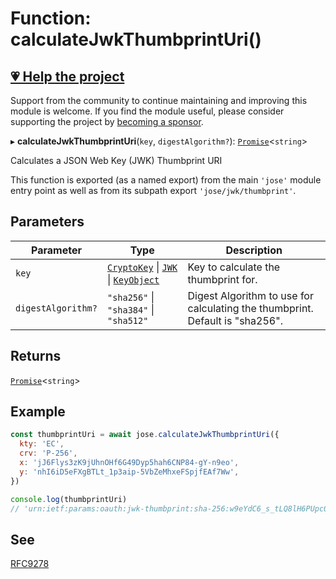 # Function: calculateJwkThumbprintUri()

## [💗 Help the project](https://github.com/sponsors/panva)

Support from the community to continue maintaining and improving this module is welcome. If you find the module useful, please consider supporting the project by [becoming a sponsor](https://github.com/sponsors/panva).

▸ **calculateJwkThumbprintUri**(`key`, `digestAlgorithm?`): [`Promise`](https://developer.mozilla.org/docs/Web/JavaScript/Reference/Global_Objects/Promise)\<`string`\>

Calculates a JSON Web Key (JWK) Thumbprint URI

This function is exported (as a named export) from the main `'jose'` module entry point as well
as from its subpath export `'jose/jwk/thumbprint'`.

## Parameters

| Parameter | Type | Description |
| ------ | ------ | ------ |
| `key` | [`CryptoKey`](https://developer.mozilla.org/docs/Web/API/CryptoKey) \| [`JWK`](../../../types/interfaces/JWK.md) \| [`KeyObject`](../../../types/interfaces/KeyObject.md) | Key to calculate the thumbprint for. |
| `digestAlgorithm?` | `"sha256"` \| `"sha384"` \| `"sha512"` | Digest Algorithm to use for calculating the thumbprint. Default is "sha256". |

## Returns

[`Promise`](https://developer.mozilla.org/docs/Web/JavaScript/Reference/Global_Objects/Promise)\<`string`\>

## Example

```js
const thumbprintUri = await jose.calculateJwkThumbprintUri({
  kty: 'EC',
  crv: 'P-256',
  x: 'jJ6Flys3zK9jUhnOHf6G49Dyp5hah6CNP84-gY-n9eo',
  y: 'nhI6iD5eFXgBTLt_1p3aip-5VbZeMhxeFSpjfEAf7Ww',
})

console.log(thumbprintUri)
// 'urn:ietf:params:oauth:jwk-thumbprint:sha-256:w9eYdC6_s_tLQ8lH6PUpc0mddazaqtPgeC2IgWDiqY8'
```

## See

[RFC9278](https://www.rfc-editor.org/rfc/rfc9278)
